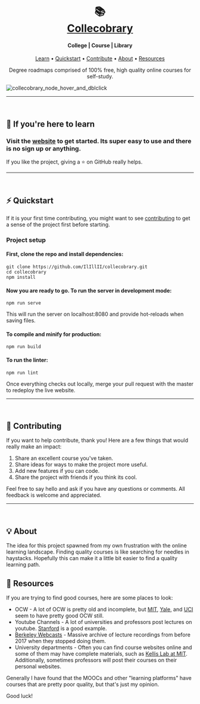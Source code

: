 <h1 align="center">
  <br>
  📚
  <br>
  <a href="https://curated-courses.herokuapp.com/">Collecobrary</a>
  <br>
</h1>



<h4 align="center">College | Course | Library</h4>

<p align="center">
  <a href="#learn">Learn</a> • 
  <a href="#quickstart">Quickstart</a> • 
  <a href="#contributing">Contribute</a> • 
  <a href="#about">About</a> • 
  <a href="#resources">Resources</a>
</p>

<p align="center">
  Degree roadmaps comprised of 100% free, high quality online courses for self-study.
</p>


![collecobrary_node_hover_and_dblclick](https://user-images.githubusercontent.com/78166995/134691867-8195d604-d28e-43b7-8476-bb21f9ce4f39.PNG)

***
<br>




<h2 id="learn"> 📖 If you're here to learn</h2>

### Visit the [website](https://shapesofknowledge.io/) to get started. Its super easy to use and there is no sign up or anything.

If you like the project, giving a :star: on GitHub really helps.


***
<br>




<h2 id="quickstart">⚡ Quickstart</h2>


If it is your first time contributing, you might want to see [contributing](#contributing) to get a sense of the project first before starting.

### Project setup

#### First, clone the repo and install dependencies:
```
git clone https://github.com/IlIllII/collecobrary.git
cd collecobrary
npm install
```

#### Now you are ready to go. To run the server in development mode:
```
npm run serve
```

This will run the server on localhost:8080 and provide hot-reloads when saving files.

#### To compile and minify for production:
```
npm run build
```

#### To run the linter:
```
npm run lint
```

Once everything checks out locally, merge your pull request with the master to redeploy the live website.

***
<br>


<h2 id="contributing">💪 Contributing</h2>

If you want to help contribute, thank you! Here are a few things that would really make an impact:

1. Share an excellent course you've taken.
2. Share ideas for ways to make the project more useful.
3. Add new features if you can code.
4. Share the project with friends if you think its cool.


Feel free to say hello and ask if you have any questions or comments. All feedback is welcome and appreciated.


***
<br>



<h2 id="about">💡 About</h2>

The idea for this project spawned from my own frustration with the online learning landscape. Finding quality courses is like searching for needles in haystacks. Hopefully this can make it a little bit easier to find a quality learning path.


<h2 id="resources">🧭 Resources</h2>

If you are trying to find good courses, here are some places to look:

- OCW - A lot of OCW is pretty old and incomplete, but [MIT](https://ocw.mit.edu/index.htm), [Yale](https://oyc.yale.edu/courses), and [UCI](http://ocw.uci.edu/) seem to have pretty good OCW still.
- Youtube Channels - A lot of universities and professors post lectures on youtube. [Stanford](https://www.youtube.com/c/stanford/playlists) is a good example.
- [Berkeley Webcasts](https://wiki.archiveteam.org/index.php/UC_Berkeley_Course_Captures) - Massive archive of lecture recordings from before 2017 when they stopped doing them.
- University departments - Often you can find course websites online and some of them may have complete materials, such as [Kellis Lab at MIT](http://compbio.mit.edu/compbio.html). Additionally, sometimes professors will post their courses on their personal websites.

Generally I have found that the MOOCs and other "learning platforms" have courses that are pretty poor quality, but that's just my opinion.

Good luck!
